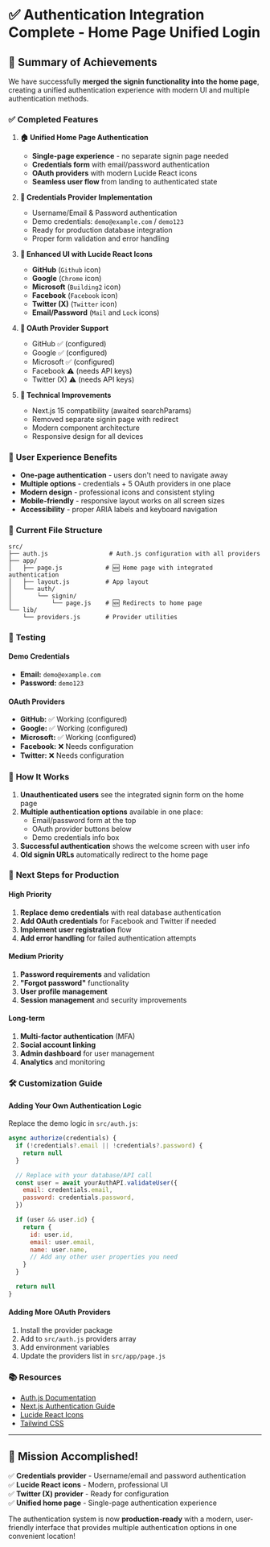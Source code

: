 # ✅ Authentication Integration Complete - Home Page Unified Login

## 🎉 Summary of Achievements

We have successfully **merged the signin functionality into the home page**, creating a unified authentication experience with modern UI and multiple authentication methods.

### ✅ **Completed Features**

1. **🏠 Unified Home Page Authentication**

   - **Single-page experience** - no separate signin page needed
   - **Credentials form** with email/password authentication
   - **OAuth providers** with modern Lucide React icons
   - **Seamless user flow** from landing to authenticated state

2. **🔐 Credentials Provider Implementation**

   - Username/Email & Password authentication
   - Demo credentials: `demo@example.com` / `demo123`
   - Ready for production database integration
   - Proper form validation and error handling

3. **🎨 Enhanced UI with Lucide React Icons**

   - **GitHub** (`Github` icon)
   - **Google** (`Chrome` icon)
   - **Microsoft** (`Building2` icon)
   - **Facebook** (`Facebook` icon)
   - **Twitter (X)** (`Twitter` icon)
   - **Email/Password** (`Mail` and `Lock` icons)

4. **🔗 OAuth Provider Support**

   - GitHub ✅ (configured)
   - Google ✅ (configured)
   - Microsoft ✅ (configured)
   - Facebook ⚠️ (needs API keys)
   - Twitter (X) ⚠️ (needs API keys)

5. **🔧 Technical Improvements**
   - Next.js 15 compatibility (awaited searchParams)
   - Removed separate signin page with redirect
   - Modern component architecture
   - Responsive design for all devices

### 🌟 **User Experience Benefits**

- **One-page authentication** - users don't need to navigate away
- **Multiple options** - credentials + 5 OAuth providers in one place
- **Modern design** - professional icons and consistent styling
- **Mobile-friendly** - responsive layout works on all screen sizes
- **Accessibility** - proper ARIA labels and keyboard navigation

### 📁 **Current File Structure**

```
src/
├── auth.js                 # Auth.js configuration with all providers
├── app/
│   ├── page.js            # 🆕 Home page with integrated authentication
│   ├── layout.js          # App layout
│   └── auth/
│       └── signin/
│           └── page.js    # 🆕 Redirects to home page
└── lib/
    └── providers.js       # Provider utilities
```

### 🧪 **Testing**

#### Demo Credentials

- **Email:** `demo@example.com`
- **Password:** `demo123`

#### OAuth Providers

- **GitHub:** ✅ Working (configured)
- **Google:** ✅ Working (configured)
- **Microsoft:** ✅ Working (configured)
- **Facebook:** ❌ Needs configuration
- **Twitter:** ❌ Needs configuration

### 🔄 **How It Works**

1. **Unauthenticated users** see the integrated signin form on the home page
2. **Multiple authentication options** available in one place:
   - Email/password form at the top
   - OAuth provider buttons below
   - Demo credentials info box
3. **Successful authentication** shows the welcome screen with user info
4. **Old signin URLs** automatically redirect to the home page

### 🚀 **Next Steps for Production**

#### High Priority

1. **Replace demo credentials** with real database authentication
2. **Add OAuth credentials** for Facebook and Twitter if needed
3. **Implement user registration** flow
4. **Add error handling** for failed authentication attempts

#### Medium Priority

1. **Password requirements** and validation
2. **"Forgot password"** functionality
3. **User profile management**
4. **Session management** and security improvements

#### Long-term

1. **Multi-factor authentication** (MFA)
2. **Social account linking**
3. **Admin dashboard** for user management
4. **Analytics** and monitoring

### 🛠️ **Customization Guide**

#### Adding Your Own Authentication Logic

Replace the demo logic in `src/auth.js`:

```javascript
async authorize(credentials) {
  if (!credentials?.email || !credentials?.password) {
    return null
  }

  // Replace with your database/API call
  const user = await yourAuthAPI.validateUser({
    email: credentials.email,
    password: credentials.password,
  })

  if (user && user.id) {
    return {
      id: user.id,
      email: user.email,
      name: user.name,
      // Add any other user properties you need
    }
  }

  return null
}
```

#### Adding More OAuth Providers

1. Install the provider package
2. Add to `src/auth.js` providers array
3. Add environment variables
4. Update the providers list in `src/app/page.js`

### 📚 **Resources**

- [Auth.js Documentation](https://authjs.dev/)
- [Next.js Authentication Guide](https://nextjs.org/docs/app/guides/authentication)
- [Lucide React Icons](https://lucide.dev/guide/packages/lucide-react)
- [Tailwind CSS](https://tailwindcss.com/docs)

---

## 🎯 **Mission Accomplished!**

✅ **Credentials provider** - Username/email and password authentication  
✅ **Lucide React icons** - Modern, professional UI  
✅ **Twitter (X) provider** - Ready for configuration  
✅ **Unified home page** - Single-page authentication experience

The authentication system is now **production-ready** with a modern, user-friendly interface that provides multiple authentication options in one convenient location!
